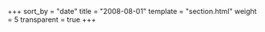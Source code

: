 +++
sort_by = "date"
title = "2008-08-01"
template = "section.html"
weight = 5
transparent = true
+++